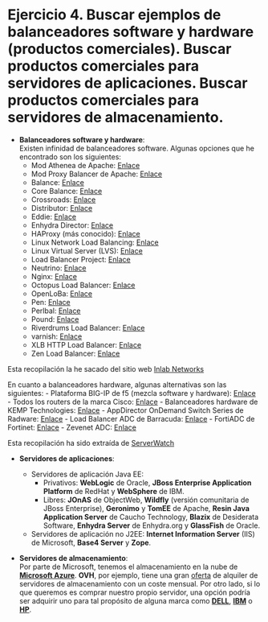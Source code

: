 # Ejercicio 4. Buscar ejemplos de balanceadores software y hardware (productos comerciales). Buscar productos comerciales para servidores de aplicaciones. Buscar productos comerciales para servidores de almacenamiento.
- **Balanceadores software y hardware**:  
 Existen infinidad de balanceadores software. Algunas opciones que he encontrado son los siguientes:
 	- Mod Athenea de Apache: [Enlace](http://code.google.com/p/ath/)
 	- Mod Proxy Balancer de Apache: [Enlace](http://httpd.apache.org/docs/2.1/mod/mod_proxy_balancer.html)
 	- Balance: [Enlace](http://www.inlab.de/balance.html)
 	- Core Balance: [Enlace](http://core-balance.sourceforge.net/)
 	- Crossroads: [Enlace](http://crossroads.e-tunity.com/)
 	- Distributor: [Enlace](http://distributor.sourceforge.net/)
 	- Eddie: [Enlace](http://eddie.sourceforge.net/)
 	- Enhydra Director: [Enlace](http://forge.ow2.org/projects/director)
 	- HAProxy (más conocido): [Enlace](http://haproxy.1wt.eu/)
 	- Linux Network Load Balancing: [Enlace](http://lnlb.sourceforge.net/)
 	- Linux Virtual Server (LVS): [Enlace](http://www.linuxvirtualserver.org)
 	- Load Balancer Project: [Enlace](http://www.jmcresearch.com/projects/loadbalancer/)
 	- Neutrino: [Enlace](http://neutrinoslb.io/)
 	- Nginx: [Enlace](http://nginx.org)
 	- Octopus Load Balancer: [Enlace](http://sourceforge.net/projects/octopuslb/)
 	- OpenLoBa: [Enlace](http://openloba.sourceforge.net/)
 	- Pen: [Enlace](http://siag.nu/pen)
 	- Perlbal: [Enlace](http://danga.com/perlbal/)
 	- Pound: [Enlace](http://www.apsis.ch/pound/)
 	- Riverdrums Load Balancer: [Enlace](http://sourceforge.net/projects/rlb/)
 	- varnish: [Enlace](http://www.varnish-cache.org/)
 	- XLB HTTP Load Balancer: [Enlace](http://sourceforge.net/projects/xlb/)
 	- Zen Load Balancer: [Enlace](http://zenloadbalancer.sourceforge.net/)  

 Esta recopilación la he sacado del sitio web [Inlab Networks](https://www.inlab.de/articles/free-and-open-source-load-balancing-software-and-projects.html)  

 En cuanto a balanceadores hardware, algunas alternativas son las siguientes:
 	- Plataforma BIG-IP de f5 (mezcla software y hardware): [Enlace](https://f5.com/es/products/big-ip)
 	- Todos los routers de la marca Cisco: [Enlace](http://www.cisco.com/c/en/us/products/routers/product-listing.html)
 	- Balanceadores hardware de KEMP Technologies: [Enlace](https://kemptechnologies.com/server-load-balancing-appliances/product-matrix.html)
 	- AppDirector OnDemand Switch Series de Radware: [Enlace](https://www.radware.com/Products/AppDirector-Models/)
 	- Load Balancer ADC de Barracuda: [Enlace](https://www.barracuda.com/products/loadbalancer)
 	- FortiADC de Fortinet: [Enlace](https://www.fortinet.com/products/application-delivery-controllers/fortiadc.html)
 	- Zevenet ADC: [Enlace](https://www.zevenet.com/products/enterprise/hardware/)

 Esta recopilación ha sido extraída de [ServerWatch](http://www.serverwatch.com/server-tutorials/slideshows/11-load-balancers-you-need-to-know-in-2016.html)
- **Servidores de aplicaciones**:
	- Servidores de aplicación Java EE:
		- Privativos: **WebLogic** de Oracle, **JBoss Enterprise Application Platform** de RedHat y **WebSphere** de IBM.
		- Libres: **JOnAS** de ObjectWeb, **Wildfly** (versión comunitaria de JBoss Enterprise), **Geronimo** y **TomEE** de Apache, **Resin Java Application Server** de Caucho Technology, **Blazix** de Desiderata Software, **Enhydra Server** de Enhydra.org y **GlassFish** de Oracle.
	- Servidores de aplicación no J2EE: **Internet Information Server** (IIS) de Microsoft, **Base4 Server** y **Zope**.  

- **Servidores de almacenamiento**:  
 Por parte de Microsoft, tenemos el almacenamiento en la nube de [**Microsoft Azure**](https://azure.microsoft.com/es-es/services/storage/). **OVH**, por ejemplo, tiene una gran [oferta](https://www.ovh.es/servidores_dedicados/storage/) de alquiler de servidores de almacenamiento con un coste mensual. Por otro lado, si lo que queremos es comprar nuestro propio servidor, una opción podría ser adquirir uno para tal propósito de alguna marca como [**DELL**](http://www.dell.com/us/business/p/enterprise-products), [**IBM**](http://www-03.ibm.com/systems/es/storage/) o [**HP**](http://www8.hp.com/us/en/products/data-storage/product-portfolio.html).
